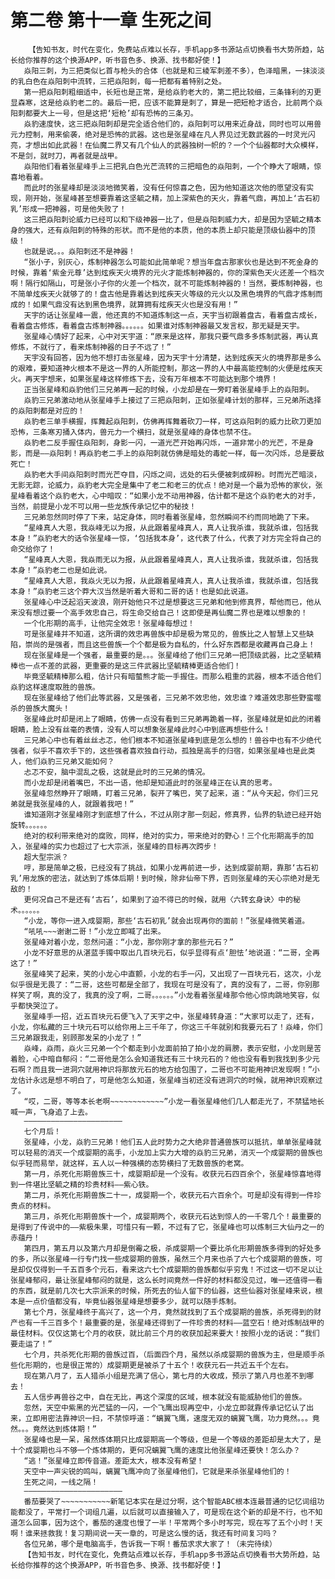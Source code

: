 # 第二卷 第十一章 生死之间
        【告知书友，时代在变化，免费站点难以长存，手机app多书源站点切换看书大势所趋，站长给你推荐的这个换源APP，听书音色多、换源、找书都好使！】
       焱阳三刺，为三把类似匕首与枪头的合体（也就是和三棱军刺差不多），色泽暗黑，一抹淡淡的乳白色在焱阳刺中流转，三把焱阳刺，每一把都有着特别之处。
       第一把焱阳刺粗细适中，长短也是正常，是给焱豹老大的，第二把比较细，三条锋利的刃更显森寒，这是给焱豹老二的。最后一把，应该不能算是刺了，算是一把短枪才适合，比前两个焱阳刺都要大上一号，但是这把‘短枪’却有恐怖的三条刃。
       焱豹速度快，这三把焱阳刺却是完全适合他们的，焱阳刺可以用来近身战，同时也可以用兽元力控制，用来偷袭，绝对是恐怖的武器。这也是张星峰在凡人界见过无数武器的一时灵光闪亮，才想出如此武器！在仙魔二界又有几个仙人的武器独树一帜的？一个个仙器都时大众模样，不是剑，就时刀，再者就是战甲。
       焱阳他们看着张星峰手上三把乳白色光芒流转的三把暗色的焱阳刺，一个个睁大了眼睛，惊喜地看着。
       而此时的张星峰却是淡淡地微笑着，没有任何惊喜之色，因为他知道这次他的愿望没有实现，刚开始，张星峰甚至想要靠着这坚毓之精，加上深紫色的天火，靠着气鼎，再加上‘古石初乳’形成一把神器，可是他失败了！
       这三把焱阳刺论威力已经可以和下级神器一比了，但是焱阳刺威力大，却是因为坚毓之精本身的强大，还有焱阳刺的特殊的形状。而不是他的本质，他的本质上却只能是顶级仙器中的顶级！
       也就是说。。。焱阳刺还不是神器！
       “张小子，别灰心，炼制神器怎么可能如此简单呢？想当年盘古那家伙也是达到不死金身的时候，靠着‘紫金元尊’达到炫疾天火境界的元火才能炼制神器的，你的深紫色天火还差一个档次啊！隔行如隔山，可是张小子你的火差一个档次，就不可能炼制神器的！当然，要炼制神器，也不简单炫疾天火就够了的！盘古他是靠着达到炫疾天火等级的元火以及黑色境界的气鼎才炼制而成的！如果气鼎没有达到黑色境界，就算拥有炫疾天火也是没有用！”
       天宇的话让张星峰一震，他还真的不知道炼制这一点，天宇当初跟着盘古，看着盘古成长，看着盘古修炼，看着盘古炼制神器。。。。。。如果谁对炼制神器最又发言权，那无疑是天宇。
       张星峰心情好了起来，心中对天宇道：“原来是这样，那我只要气鼎多多炼制武器，再认真修炼，不就行了，看来炼制神器的日子不远了！”
       天宇没有回答，因为他不想打击张星峰，因为天宇十分清楚，达到炫疾天火的境界那是多么的艰难，要知道神火根本不是这一界的人所能控制，那这一界的人中最高能控制的火便是炫疾天火。再天宇想来，如果张星峰这样修炼下去，没有万年根本不可能达到那个境界！
       正当张星峰和焱豹他们三兄弟再一起的时候，小龙却是在一旁盯着张星峰手上的焱阳刺。
       焱豹三兄弟激动地从张星峰手上接过了三把焱阳刺，正如张星峰计划的那样，三兄弟所选择的焱阳刺都是对应的！
       焱豹老三单手横握，挥舞起焱阳刺，仿佛再挥舞着砍刀一样，可这焱阳刺的威力比砍刀更加恐怖，三条寒刃捅入体内，兽元力一个横扫，就是张星峰的身体也禁不住。
       焱豹老二反手握住焱阳刺，身影一闪，一道光芒开始再闪烁，一道非常小的光芒，不是身影，而是——焱阳刺！再焱豹老二手上的焱阳刺就仿佛是暗处的毒蛇一样，每一次闪烁，总是要敌死亡！
       焱豹老大手间焱阳刺时而光芒夺目，闪烁之间，远处的石头便被刺成碎粉。时而光芒暗淡，无影无踪，论威力，焱豹老大完全是集中了老二和老三的优点！绝对是一个最为恐怖的家伙，张星峰看着这个焱豹老大，心中暗叹：“如果小龙不动用神器，估计都不是这个焱豹老大的对手，当然，前提是小龙不可以用一些龙族传承记忆中的秘技！
       三兄弟忽然同时停了下来，站定身体，同时看着张星峰，忽然瞬间不约而同地跪了下来。
       “星峰真人大恩，我焱峰无以为报，从此跟着星峰真人，真人让我杀谁，我就杀谁，包括我本身！”焱豹老大的话令张星峰一惊，‘包括我本身’，这代表了什么，代表了对方完全将自己的命交给你了！
       “星峰真人大恩，我焱雨无以为报，从此跟着星峰真人，真人让我杀谁，我就杀谁，包括我本身！”焱豹老二也是如此说。
       “星峰真人大恩，我焱火无以为报，从此跟着星峰真人，真人让我杀谁，我就杀谁，包括我本身！”焱豹老三这个莽大汉当然是听着大哥和二哥的话！也是如此说道。
       张星峰心中泛起滔天波浪，刚开始他只不过是想要这三兄弟和他到修真界，帮他而已，他从来没有想过要一个高手效忠自己，将生命交给自己！这即使是再仙魔二界也是难以想象的！
       一个化形期的高手，让他完全效忠！张星峰每想过！
       可是张星峰并不知道，这所谓的效忠再兽族中却是极为常见的，兽族比之人智慧上又些缺陷，崇尚的是强者，而且这些兽族一个个都是极为自私的，什么好东西都是收藏再自己身上！
       现在张星峰是一个强者，最重要的是。。。张星峰给了他们三兄弟一把顶级武器，比之坚毓精棒也一点不差的武器，更重要的是这三件武器比坚毓精棒更适合他们！
       毕竟坚毓精棒那么粗，估计只有暗螫熊才能一手握住。而那么粗重的武器，根本不适合他们焱豹这样速度取胜的兽族。
       现在张星峰给了他们此等武器，又是强者，三兄弟不效忠他，效忠谁？难道效忠那些野蛮噬杀的兽族大魔头！
       张星峰此时却是闭上了眼睛，仿佛一点没有看到三兄弟再跪着一样，张星峰就是如此的闭着眼睛，脸上没有丝毫的表情，没有人可以想象张星峰此时心中到底再想些什么！
       三兄弟心中也有着丝丝忐忑，他们根本不知道张星峰到底是怎么想的！兽谷中也有不少绝代强者，似乎不喜欢手下的，这些强者喜欢独自行动，孤独是高手的归宿，如果张星峰也是此类人，他们焱豹三兄弟又能如何？
       忐忑不安，脑中混乱之极，这就是此时的三兄弟的情况。
       而小龙却是闭着嘴巴，不出一语，他却是知道此时的张星峰正在认真的思考。
       张星峰忽然睁开了眼睛，盯着三兄弟，裂开了嘴巴，笑了起来，道：“从今天起，你们三兄弟就是我张星峰的人，就跟着我吧！”
       谁知道刚才张星峰刚才到底想了什么，不过从刚才那一刻起，修真界，仙界的轨迹已经开始旋转。。。。。。
       绝对的权利带来绝对的腐败，同样，绝对的实力，带来绝对的野心！三个化形期高手的加入，张星峰的实力也超过了七大宗派，张星峰的目标再次跨步！
       超大型宗派？
       哼，那是简单之极，已经没有了挑战，如果小龙再前进一步，达到成婴前期，靠那‘古石初乳’用龙族的密法，就达到了炼体后期！到时候，除非仙帝下界，否则张星峰的天心宗绝对是无敌的！
       更何况自己不是还有‘古石’，如果到了迫不得已的时候，就用〈六转玄身诀〉中的秘术。。。。。。
       “小龙，等你一进入成婴期，那些‘古石初乳’就会出现再你的面前！”张星峰微笑着道。
       “吼吼~~~谢谢二哥！”小龙立即喊了出来。
       张星峰对着小龙，忽然问道：“小龙，那你刚才拿的那些元石？”
       小龙不好意思的从湛蓝手镯中取出几百块元石，似乎显得有点‘胆怯’地说道：“二哥，全再这了！”
       张星峰笑了起来，笑的小龙心中直颤，小龙的右手一闪，又出现了一百块元石，这次，小龙似乎很是无畏了：“二哥，这些可都是全部了，我现在可是没有了，真的没有了，二哥，你别那样笑了啊，真的没了，我真的没了啊，二哥。。。。。。”小龙看着张星峰那令他心惊肉跳地笑容，似乎都快哭泣了。
       张星峰手一招，近五百块元石便飞入了天宇之中，张星峰转身道：“大家可以走了，还有，小龙，你私藏的三十块元石可以给你用上三千年了，你这三千年就别和我要元石了！焱峰，你们三兄弟跟我走，别顾那发呆的小龙了！”
       焱峰，焱雨，焱火三兄弟一个个都走到小龙面前拍了拍小龙的肩膀，表示安慰，小龙则是苦着脸，心中暗自郁闷：“二哥他是怎么会知道我还有三十块元石的？他也没有看到我找到多少元石啊？而且我一进洞穴就用神识将那放元石的地方给包围了，二哥也不可能用神识发现啊！”小龙估计永远是想不明白了，可是他怎么知道，张星峰当初还没有进洞穴的时候，就用神识观察过了。
       “哎，二哥，等等本长老啊~~~~~~~~~~~~”小龙一看张星峰他们几人都走光了，不禁猛地长喊一声，飞身追了上去。
       ——————————————————————
       七个月后！
       张星峰，小龙，焱豹三兄弟！他们五人此时势力之大绝非普通兽族可以抵抗，单单张星峰就可以轻易的消灭一个成婴期的高手，小龙加上实力大增的焱豹三兄弟，消灭一个成婴期的兽族也似乎轻而易举，就这样，五人以一种强横的态势横扫了无数兽族的老窝。
       第一月，杀死化形期兽族三十，成婴期却是一个没有。收获元石四百余个，张星峰惊喜地得到一件堪比坚毓之精的珍贵材料——紫心铁。
       第二月，杀死化形期兽族二十一，成婴期一个，收获元石六百余个。可是却没有得到一件珍贵点的材料。
       第三月，杀死化形期兽族十一个，成婴期两个，收获元石达到惊人的一千零几个！最重要的是得到了传说中的——紫极朱果，可惜只有一颗，不过有了它，张星峰也可以炼制三大仙丹之一的赤蕴丹！
       第四月，第五月以及第六月却是倒霉之极，杀成婴期一个要比杀化形期兽族多得到的好处多的多，所以张星峰一行专门找一些成婴期的兽族，虽然三个月来也杀了六七个成婴期的兽族，可是却仅仅得到一千五百多个元石，看来这六七个成婴期的兽族都似乎穷鬼！不过这一切不足以让张星峰郁闷，最让张星峰郁闷的就是，这么长时间竟然一件好的材料都没见过，唯一还值得一看的东西，就是前几次七大宗派来的时候，所死去的仙人留下的仙器，这些仙器对张星峰来说，根本是一点价值都没有，毕竟仙器张星峰是想要多少，就可以随手炼制。
       第七个月，张星峰终于高兴了，这一个月，竟然就找到了五个成婴期的兽族，杀死得到的财产也有一千三百多个！最重要的是，张星峰还得到了一件珍贵的材料——蓝空石！绝对炼制战甲的最佳材料。仅仅这第七个月的收获，就比前三个月的收获加起来要大！按照小龙的话说：“我们要走运了！”
       七个月，共杀死化形期的兽族过百，（后面四个月，虽然以杀成婴期的兽族为主，但是顺手杀些化形期的，也是很正常的）成婴期更是被杀了十五个！收获元石一共近五千个左右。
       现在第八月了，五人猎杀小组是充满了信心，第七月的大收成，预示了第八月也差不到哪去！
       五人信步再兽谷之中，自在无比，再这个深度的区域，根本就没有能威胁他们的兽族。
       忽然，天空中紫黑的光芒猛的一闪，一个飞鹰出现再空中，小龙立即就靠传承记忆认了出来，立即用密法靠神识一扫，不禁惊呼道：“螭翼飞鹰，速度无双的螭翼飞鹰，功力竟然。。。竟然。。。竟然达到炼体期！”
       张星峰也是一呆，虽然炼体期只比成婴期高一个等级，但是一个等级的差距却是太大了，是十个成婴期也斗不够一个炼体期的，更何况螭翼飞鹰的速度比他张星峰还要快！怎么办？
       “逃！”张星峰立即传音道。差距太大，根本没有希望！
       天空中一声尖锐的鸣叫，螭翼飞鹰冲向了张星峰他们，它就是来杀张星峰他们的！
       生死之间，一线之隔！
       ——————————————————————
       番茄要哭了~~~~~~~~~~~新笔记本实在是过分啊，这个智能ABC根本连最普通的记忆词组功能都没了，平常打一个词组几遍，以后就可以直接输入了，可是现在这个新的却是不行，也不知道怎么回事，因为这个，番茄的速度也慢了一半！平常两个多小时写完，现在写了五个小时！天啊！谁来拯救我！复习期间说一天一章的，可是这么慢的话，我还有时间复习吗？
       各位兄弟，哪个是电脑高手，告诉我一下啊！番茄求求大家了！（未完待续）
       【告知书友，时代在变化，免费站点难以长存，手机app多书源站点切换看书大势所趋，站长给你推荐的这个换源APP，听书音色多、换源、找书都好使！】